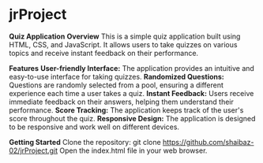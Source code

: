 # jrProject
**Quiz Application**
**Overview**
This is a simple quiz application built using HTML, CSS, and JavaScript. It allows users to take quizzes on various topics and receive instant feedback on their performance.

**Features**
**User-friendly Interface:** The application provides an intuitive and easy-to-use interface for taking quizzes.
**Randomized Questions:** Questions are randomly selected from a pool, ensuring a different experience each time a user takes a quiz.
**Instant Feedback:** Users receive immediate feedback on their answers, helping them understand their performance.
**Score Tracking:** The application keeps track of the user's score throughout the quiz.
**Responsive Design:** The application is designed to be responsive and work well on different devices.


**Getting Started**
Clone the repository: git clone https://github.com/shaibaz-02/jrProject.git
Open the index.html file in your web browser.
